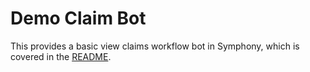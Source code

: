 # Demo Claim Bot

This provides a basic view claims workflow bot in Symphony, which is covered in the [README](../../libs/chat-workflow/README.md).



